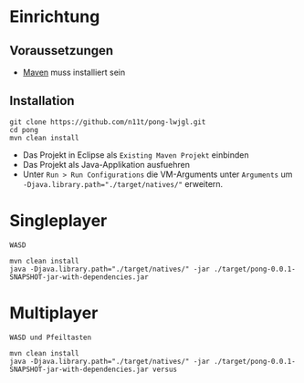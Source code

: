 # Einrichtung

## Voraussetzungen

* [Maven](http://maven.apache.org/) muss installiert sein

## Installation

    git clone https://github.com/n11t/pong-lwjgl.git
    cd pong
    mvn clean install

* Das Projekt in Eclipse als `Existing Maven Projekt` einbinden
* Das Projekt als Java-Applikation ausfuehren
* Unter `Run > Run Configurations` die VM-Arguments unter `Arguments` um `-Djava.library.path="./target/natives/"` erweitern.

# Singleplayer

    WASD

    mvn clean install
    java -Djava.library.path="./target/natives/" -jar ./target/pong-0.0.1-SNAPSHOT-jar-with-dependencies.jar

# Multiplayer

    WASD und Pfeiltasten

    mvn clean install
    java -Djava.library.path="./target/natives/" -jar ./target/pong-0.0.1-SNAPSHOT-jar-with-dependencies.jar versus
